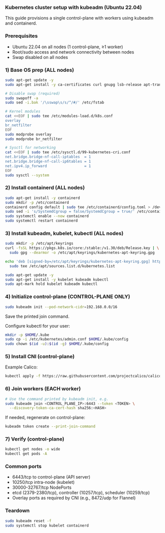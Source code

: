 ### Kubernetes cluster setup with kubeadm (Ubuntu 22.04)

This guide provisions a single control-plane with workers using kubeadm and containerd.

### Prerequisites
- Ubuntu 22.04 on all nodes (1 control-plane, ≥1 worker)
- Root/sudo access and network connectivity between nodes
- Swap disabled on all nodes

### 1) Base OS prep (ALL nodes)
```bash
sudo apt-get update -y
sudo apt-get install -y ca-certificates curl gnupg lsb-release apt-transport-https

# Disable swap (required)
sudo swapoff -a
sudo sed -i.bak '/\sswap\s/s/^/#/' /etc/fstab

# Kernel modules
cat <<EOF | sudo tee /etc/modules-load.d/k8s.conf
overlay
br_netfilter
EOF
sudo modprobe overlay
sudo modprobe br_netfilter

# Sysctl for networking
cat <<EOF | sudo tee /etc/sysctl.d/99-kubernetes-cri.conf
net.bridge.bridge-nf-call-iptables  = 1
net.bridge.bridge-nf-call-ip6tables = 1
net.ipv4.ip_forward                 = 1
EOF
sudo sysctl --system
```

### 2) Install containerd (ALL nodes)
```bash
sudo apt-get install -y containerd
sudo mkdir -p /etc/containerd
containerd config default | sudo tee /etc/containerd/config.toml > /dev/null
sudo sed -i 's/SystemdCgroup = false/SystemdCgroup = true/' /etc/containerd/config.toml
sudo systemctl enable --now containerd
sudo systemctl restart containerd
```

### 3) Install kubeadm, kubelet, kubectl (ALL nodes)
```bash
sudo mkdir -p /etc/apt/keyrings
curl -fsSL https://pkgs.k8s.io/core:/stable:/v1.30/deb/Release.key | \
  sudo gpg --dearmor -o /etc/apt/keyrings/kubernetes-apt-keyring.gpg

echo 'deb [signed-by=/etc/apt/keyrings/kubernetes-apt-keyring.gpg] https://pkgs.k8s.io/core:/stable:/v1.30/deb/ /' | \
  sudo tee /etc/apt/sources.list.d/kubernetes.list

sudo apt-get update -y
sudo apt-get install -y kubelet kubeadm kubectl
sudo apt-mark hold kubelet kubeadm kubectl
```

### 4) Initialize control-plane (CONTROL-PLANE ONLY)
```bash
sudo kubeadm init --pod-network-cidr=192.168.0.0/16
```
Save the printed join command.

Configure kubectl for your user:
```bash
mkdir -p $HOME/.kube
sudo cp -i /etc/kubernetes/admin.conf $HOME/.kube/config
sudo chown $(id -u):$(id -g) $HOME/.kube/config
```

### 5) Install CNI (control-plane)
Example Calico:
```bash
kubectl apply -f https://raw.githubusercontent.com/projectcalico/calico/v3.27.3/manifests/calico.yaml
```

### 6) Join workers (EACH worker)
```bash
# Use the command printed by kubeadm init, e.g.
sudo kubeadm join <CONTROL_PLANE_IP>:6443 --token <TOKEN> \
  --discovery-token-ca-cert-hash sha256:<HASH>
```
If needed, regenerate on control-plane:
```bash
kubeadm token create --print-join-command
```

### 7) Verify (control-plane)
```bash
kubectl get nodes -o wide
kubectl get pods -A
```

### Common ports
- 6443/tcp to control-plane (API server)
- 10250/tcp intra-node (kubelet)
- 30000-32767/tcp NodePorts
- etcd (2379-2380/tcp), controller (10257/tcp), scheduler (10259/tcp)
- Overlay ports as required by CNI (e.g., 8472/udp for Flannel)

### Teardown
```bash
sudo kubeadm reset -f
sudo systemctl stop kubelet containerd
```
